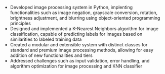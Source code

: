 - Developed image processing system in Python, implenting functionalities such as image negation, grayscale conversion, rotation, brightness adjustment, and blurring using object-oriented programming principles
- Designed and implemented a K-Nearest Neighbors algorithm for image classification, capable of predicting labels for images based on similarities to labeled training data
- Created a modular and extensible system with distinct classes for standard and premium image processing methods, allowing for easy addition of new functionalities and tiers
- Addressed challenges such as input validation, error handling, and algorithm optimization for image processing and KNN classifier
